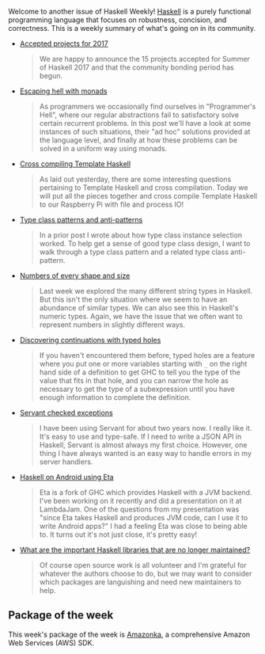 <!-- 2017-05-25 -->

Welcome to another issue of Haskell Weekly!
[Haskell](https://haskell-lang.org) is a purely functional programming language that focuses on robustness, concision, and correctness.
This is a weekly summary of what's going on in its community.

-   [Accepted projects for 2017](https://summer.haskell.org/news/2017-05-24-accepted-projects.html)

    > We are happy to announce the 15 projects accepted for Summer of Haskell 2017 and that the community bonding period has begun.

-   [Escaping hell with monads](https://philipnilsson.github.io/Badness10k/posts/2017-05-07-escaping-hell-with-monads.html)

    > As programmers we occasionally find ourselves in "Programmer's Hell", where our regular abstractions fail to satisfactory solve certain recurrent problems. In this post we'll have a look at some instances of such situations, their "ad hoc" solutions provided at the language level, and finally at how these problems can be solved in a uniform way using monads.

-   [Cross compiling Template Haskell](https://medium.com/@zw3rk/cross-compiling-template-haskell-7e38c00c2914)

    > As laid out yesterday, there are some interesting questions pertaining to Template Haskell and cross compilation. Today we will put all the pieces together and cross compile Template Haskell to our Raspberry Pi with file and process IO!

-   [Type class patterns and anti-patterns](https://hackernoon.com/type-class-patterns-and-anti-patterns-efd045c5af66)

    > In a prior post I wrote about how type class instance selection worked. To help get a sense of good type class design, I want to walk through a type class pattern and a related type class anti-pattern.

-   [Numbers of every shape and size](https://mmhaskell.com/blog/2017/5/22/numbers-of-every-shape-and-size)

    > Last week we explored the many different string types in Haskell. But this isn't the only situation where we seem to have an abundance of similar types. We can also see this in Haskell's numeric types. Again, we have the issue that we often want to represent numbers in slightly different ways.

-   [Discovering continuations with typed holes](http://vaibhavsagar.com/blog/2017/05/22/discovering-continuations/)

    > If you haven't encountered them before, typed holes are a feature where you put one or more variables starting with `_` on the right hand side of a definition to get GHC to tell you the type of the value that fits in that hole, and you can narrow the hole as necessary to get the type of a subexpression until you have enough information to complete the definition.

-   [Servant checked exceptions](https://functor.tokyo/blog/2017-05-10-servant-checked-exceptions)

    > I have been using Servant for about two years now. I really like it. It's easy to use and type-safe. If I need to write a JSON API in Haskell, Servant is almost always my first choice. However, one thing I have always wanted is an easy way to handle errors in my server handlers.

-   [Haskell on Android using Eta](https://brianmckenna.org/blog/eta_android)

    > Eta is a fork of GHC which provides Haskell with a JVM backend. I've been working on it recently and did a presentation on it at LambdaJam. One of the questions from my presentation was "since Eta takes Haskell and produces JVM code, can I use it to write Android apps?" I had a feeling Eta was close to being able to. It turns out it's not just close, it's pretty easy!

-   [What are the important Haskell libraries that are no longer maintained?](https://np.reddit.com/r/haskell/comments/6cbgq3/what_are_the_important_haskell_libs_that_are_no/)

    > Of course open source work is all volunteer and I'm grateful for whatever the authors choose to do, but we may want to consider which packages are languishing and need new maintainers to help.

## Package of the week

This week's package of the week is [Amazonka](https://www.stackage.org/lts-8.15/package/amazonka-1.4.5),
a comprehensive Amazon Web Services (AWS) SDK.
